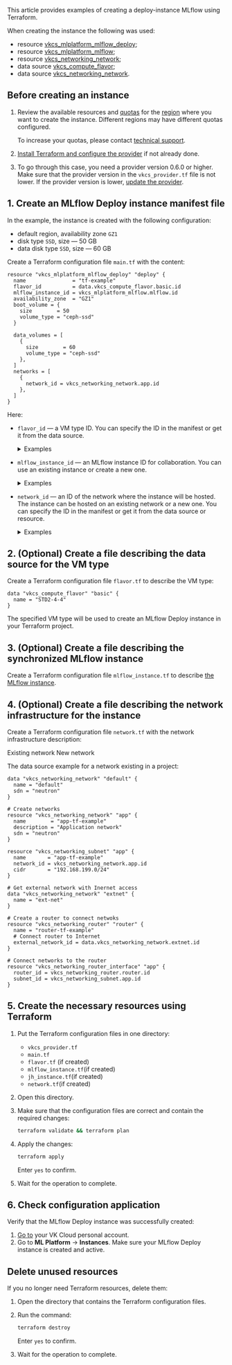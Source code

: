 This article provides examples of creating a deploy-instance MLflow using Terraform.

When creating the instance the following was used:

- resource [vkcs_mlplatform_mlflow_deploy](https://github.com/vk-cs/terraform-provider-vkcs/blob/master/docs/resources/mlplatform_mlflow_deploy.md);
- resource [vkcs_mlplatform_mlflow](https://github.com/vk-cs/terraform-provider-vkcs/blob/master/docs/resources/mlplatform_mlflow.md);
- resource [vkcs_networking_network](https://github.com/vk-cs/terraform-provider-vkcs/blob/master/docs/resources/networking_network.md);
- data source [vkcs_compute_flavor](https://github.com/vk-cs/terraform-provider-vkcs/blob/master/docs/data-sources/compute_flavor.md);
- data source [vkcs_networking_network](https://github.com/vk-cs/terraform-provider-vkcs/blob/master/docs/data-sources/networking_network.md).

## Before creating an instance

1. Review the available resources and [quotas](/en/base/account/concepts/quotasandlimits) for the [region](/en/base/account/concepts/regions) where you want to create the instance. Different regions may have different quotas configured.

   To increase your quotas, please contact [technical support](/en/contacts).

1. [Install Terraform and configure the provider](../../../quick-start) if not already done.

1. To go through this case, you need a provider version 0.6.0 or higher. Make sure that the provider version in the `vkcs_provider.tf` file is not lower. If the provider version is lower, [update the provider](../../../quick-start#update_terraform).

## 1. Create an MLflow Deploy instance manifest file

In the example, the instance is created with the following configuration:

- default region, availability zone `GZ1`
- disk type `SSD`, size — 50 GB
- data disk type `SSD`, size — 60 GB

Create a Terraform configuration file `main.tf` with the content:

```hcl
resource "vkcs_mlplatform_mlflow_deploy" "deploy" {
  name               = "tf-example"
  flavor_id          = data.vkcs_compute_flavor.basic.id
  mlflow_instance_id = vkcs_mlplatform_mlflow.mlflow.id
  availability_zone  = "GZ1"
  boot_volume = {
    size        = 50
    volume_type = "ceph-ssd"
  }

  data_volumes = [
    {
      size        = 60
      volume_type = "ceph-ssd"
    },
  ]
  networks = [
    {
      network_id = vkcs_networking_network.app.id
    },
  ]
}
```

Here:

- `flavor_id` — a VM type ID. You can specify the ID in the manifest or get it from the data source.

  <details>
    <summary>Examples</summary>

  - `flavor_id = data.vkcs_compute_flavor.basic.id`: the ID is taken from the `vkcs_compute_flavor` data source, which will be generated further.
  - `flavor_id = "aee06bce-xxxx-xxxx-xxxx-ec4210cc6bac"`: the ID is taken using [OpenStack CLI](/en/manage/tools-for-using-services/openstack-cli).

  </details>

- `mlflow_instance_id` — an MLflow instance ID for collaboration. You can use an existing instance or create a new one.

  <details>
    <summary>Examples</summary>

  - `mlflow_instance_id = vkcs_mlplatform_mlflow.mlflow.id`: a new MLflow instance will be created. The ID will be taken after creating the resource `vkcs_mlplatform_mlflow`. The resource will be generated further.
  - `mlflow_instance_id = "a57e9e91-yyyy-yyyy-yyyy-fedc7ac78c33"`: the ID of an existing instance can be taken from MLflow instance details in your [VK Cloud personal account](https://cloud.vk.com/app/en).

  </details>

- `network_id` — an ID of the network where the instance will be hosted. The instance can be hosted on an existing network or a new one. You can specify the ID in the manifest or get it from the data source or resource.

  <details>
    <summary>Examples</summary>

  - `network_id = vkcs_networking_network.default.id`: the instance will be hosted on a new network, which will be created by the `vkcs_networking_network` resource. The resource will be generated further.
  - `network_id = data.vkcs_networking_network.default.id`: the instance will be hosted on an existing network. Its ID is taken from the `vkcs_networking_network` data source. The source will be generated further.
  - `network_id = "bb76507d-yyyy-yyyy-yyyy-2bca1a4c4cfc"`: the instance will be hosted on an existing network. Its ID is taken from the [list of networks](/en/networks/vnet/operations/manage-net#viewing_the_list_of_networks_and_subnets_and_information_about_them) in your VK Cloud personal account or via the Openstack CLI.

  </details>

## 2. (Optional) Create a file describing the data source for the VM type

Create a Terraform configuration file `flavor.tf` to describe the VM type:

```hcl
data "vkcs_compute_flavor" "basic" {
  name = "STD2-4-4"
}
```

The specified VM type will be used to create an MLflow Deploy instance in your Terraform project.

## 3. (Optional) Create a file describing the synchronized MLflow instance

Create a Terraform configuration file `mlflow_instance.tf` to describe [the MLflow instance](../jupyterhub/).

## 4. (Optional) Create a file describing the network infrastructure for the instance

Create a Terraform configuration file `network.tf` with the network infrastructure description:

<tabs>
<tablist>
<tab>Existing network</tab>
<tab>New network</tab>
</tablist>
<tabpanel>

The data source example for a network existing in a project:

```hcl
data "vkcs_networking_network" "default" {
  name = "default"
  sdn = "neutron"
}
```
</tabpanel>
<tabpanel>

```hcl
# Create networks
resource "vkcs_networking_network" "app" {
  name        = "app-tf-example"
  description = "Application network"
  sdn = "neutron"
}

resource "vkcs_networking_subnet" "app" {
  name       = "app-tf-example"
  network_id = vkcs_networking_network.app.id
  cidr       = "192.168.199.0/24"
}

# Get external network with Inernet access
data "vkcs_networking_network" "extnet" {
  name = "ext-net"
}

# Create a router to connect netwoks
resource "vkcs_networking_router" "router" {
  name = "router-tf-example"
  # Connect router to Internet
  external_network_id = data.vkcs_networking_network.extnet.id
}

# Connect networks to the router
resource "vkcs_networking_router_interface" "app" {
  router_id = vkcs_networking_router.router.id
  subnet_id = vkcs_networking_subnet.app.id
}
```

</tabpanel>
</tabs>

## 5. Create the necessary resources using Terraform

1. Put the Terraform configuration files in one directory:
  
   - `vkcs_provider.tf`
   - `main.tf`
   - `flavor.tf` (if created)
   - `mlflow_instance.tf`(if created)
   - `jh_instance.tf`(if created)
   - `network.tf`(if created)

1. Open this directory.
1. Make sure that the configuration files are correct and contain the required changes:

   ```bash
   terraform validate && terraform plan
   ```

1. Apply the changes:

   ```bash
   terraform apply
   ```

   Enter `yes` to confirm.

1. Wait for the operation to complete.

## 6. Check configuration application

Verify that the MLflow Deploy instance was successfully created:

1. [Go to](https://cloud.vk.com/app/en) your VK Cloud personal account.
1. Go to **ML Platform** → **Instances**. Make sure your MLflow Deploy instance is created and active.

## Delete unused resources

If you no longer need Terraform resources, delete them:

1. Open the directory that contains the Terraform configuration files.
1. Run the command:

   ```bash
   terraform destroy
   ```

   Enter `yes` to confirm.

1. Wait for the operation to complete.
